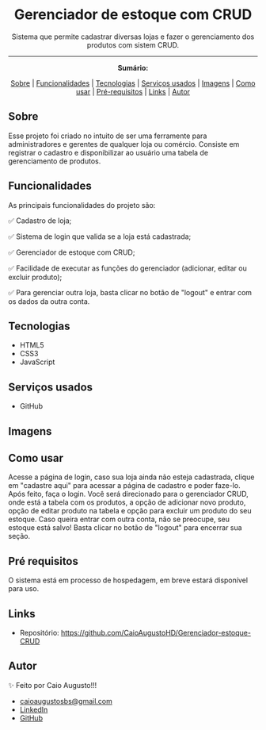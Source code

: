 <h1 align="center">Gerenciador de estoque com CRUD</h1>
<p align="center">Sistema que permite cadastrar diversas lojas e fazer o gerenciamento dos produtos com sistem CRUD.</p>

---

**<p align="center">Sumário:</p>**
<p align="center">
<a href="#sobre">Sobre</a> |
<a href="#funcionalidades">Funcionalidades</a> |
<a href="#tecnologias">Tecnologias</a> |
<a href="#serviços-usados">Serviços usados</a> |
<a href="#imagens">Imagens</a> |
<a href="#como-usar">Como usar</a> |
<a href="#pré-requisitos">Pré-requisitos</a> |
<a href="#links">Links</a> |
<a href="#autor">Autor</a></p>



## Sobre
Esse projeto foi criado no intuito de ser uma ferramente para administradores e gerentes de qualquer loja ou comércio. Consiste em registrar o cadastro e disponibilizar ao usuário uma tabela de gerenciamento de produtos.


## Funcionalidades
As principais funcionalidades do projeto são:

✅ Cadastro de loja;

✅ Sistema de login que valida se a loja está cadastrada;

✅ Gerenciador de estoque com CRUD;

✅ Facilidade de executar as funções do gerenciador (adicionar, editar ou excluir produto);

✅ Para gerenciar outra loja, basta clicar no botão de "logout" e entrar com os dados da outra conta.


## Tecnologias
* HTML5
* CSS3
* JavaScript


## Serviços usados
* GitHub


## Imagens



## Como usar
Acesse a página de login, caso sua loja ainda não esteja cadastrada, clique em "cadastre aqui" para acessar a página de cadastro e poder faze-lo. Após feito, faça o login. Você será direcionado para o gerenciador CRUD, onde está a tabela com os produtos, a opção de adicionar novo produto, opção de editar produto na tabela e opção para excluir um produto do seu estoque.
Caso queira entrar com outra conta, não se preocupe, seu estoque está salvo! Basta clicar no botão de "logout" para encerrar sua seção.


## Pré requisitos
O sistema está em processo de hospedagem, em breve estará disponível para uso.


## Links
* Repositório: https://github.com/CaioAugustoHD/Gerenciador-estoque-CRUD

## Autor
✨ Feito por Caio Augusto!!!

* caioaugustosbs@gmail.com
* <a href="https://www.linkedin.com/in/caio-augusto-cap/" target=”_blank”>LinkedIn</a>
* <a href="https://github.com/CaioAugustoHD" target=”_blank”>GitHub</a>

